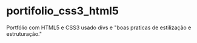 # portifolio_css3_html5
Portfólio com HTML5 e CSS3 usado divs e "boas praticas de estilização e estruturação."
